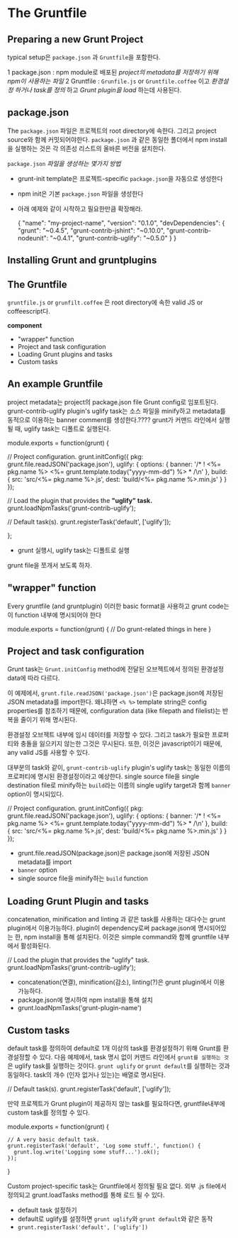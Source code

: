 # The Gruntfile


## Preparing a new Grunt Project

typical setup은 `package.json` 과 `Gruntfile`을 포함한다.

1 package.json : npm module로 배포된 *project의 metadata를 저장하기 위해 npm이 사용하는 파일*
2 Gruntfile : `Grunfile.js` or `Gruntfile.coffee` 이고 *환경설정 하거나 task를 정의* 하고 *Grunt plugin을 load* 하는데 사용된다.


## package.json
The `package.json` 파일은 프로젝트의 root directory에 속한다. 그리고 project source와 함께 커밋되어야한다. `package.json` 과 같은 동일한 폴더에서 npm install을 실행하는 것은 각 의존성 리스트의 올바른 버전을 설치한다.

`package.json` *파일을 생성하는 몇가지 방법*
- grunt-init template은  프로젝트-specific `package.json`을 자동으로 생성한다
- npm init은 기본 `package.json` 파일을 생성한다
- 아래 예제와 같이 시작하고 필요한만큼 확장해라.


  {
    "name": "my-project-name",
    "version": "0.1.0",
    "devDependencies": {
      "grunt": "~0.4.5",
      "grunt-contrib-jshint": "~0.10.0",
      "grunt-contrib-nodeunit": "~0.4.1",
      "grunt-contrib-uglify": "~0.5.0"
    }
  }


## Installing Grunt and gruntplugins

## The Gruntfile
`gruntfile.js` or `grunfilt.coffee` 은 root directory에 속한 valid JS or coffeescript다.

**component**
- "wrapper" function
- Project and task configuration
- Loading Grunt plugins and tasks
- Custom tasks

## An example Gruntfile
project metadata는 project의 package.json file Grunt config로 임포트된다. grunt-contrib-uglify plugin's uglify task는 소스 파일을 minify하고 metadata를 동적으로 이용하는 banner comment를 생성한다.????
grunt가 커맨드 라인에서 실행될 때, uglify task는 디폴트로 실행된다.

module.exports = function(grunt) {

  // Project configuration.
  grunt.initConfig({
    pkg: grunt.file.readJSON('package.json'),
    uglify: {
      options: {
        banner: '/* ! <%= pkg.name %> <%= grunt.template.today("yyyy-mm-dd") %> * /\n'
      },
      build: {
        src: 'src/<%= pkg.name %>.js',
        dest: 'build/<%= pkg.name %>.min.js'
      }
    }
  });

  // Load the plugin that provides the **"uglify" task.**
  grunt.loadNpmTasks('grunt-contrib-uglify');

  // Default task(s).
  grunt.registerTask('default', ['uglify']);

  };

- grunt 실행시, uglify task는 디폴트로 실행

grunt file을 쪼개서 보도록 하자.

## "wrapper" function

Every gruntfile (and gruntplugin) 이러한 basic format을 사용하고 grunt code는 이 function 내부에 명시되어야 한다

  module.exports = function(grunt) {
    // Do grunt-related things in here
  }

## Project and task configuration

Grunt task는 `Grunt.initConfig` method에 전달된 오브젝트에서 정의된 환경설정 data에 따라 다르다.

이 예제에서, `grunt.file.readJSON('package.json')`은 package.json에 저장된 JSON metadata를 import한다.
왜냐하면 `<% %>` template string은 config properties를 참조하기 때문에, configuration data (like filepath and filelist)는 반복을 줄이기 위해 명시된다.

환경설정 오브젝트 내부에 임시 데이터를 저장할 수 있다. 그리고 task가 필요한 프로퍼티와 충돌을 잃으키지 않는한 그것은 무시된다.
또한, 이것은 javascript이기 때문에, any valid JS를 사용할 수 있다.

대부분의 task와 같이, `grunt-contrib-uglify` plugin's uglify task는 동일한 이름의 프로퍼티에 명시된 환경설정이라고 예상한다. single source file을 single destination file로 minify하는 `build`라는 이름의 single uglify target과 함께 `banner` option이 명시되있다.

  // Project configuration.
  grunt.initConfig({
    pkg: grunt.file.readJSON('package.json'),
    uglify: {
      options: {
        banner: '/* ! <%= pkg.name %> <%= grunt.template.today("yyyy-mm-dd") %> * /\n'
      },
      build: {
        src: 'src/<%= pkg.name %>.js',
        dest: 'build/<%= pkg.name %>.min.js'
      }
    }
  });

- grunt.file.readJSON(package.json)은 package.json에 저장된 JSON metadata를 import
- `banner` option
- single source file을 minify하는 `build` function



## Loading Grunt Plugin and tasks
concatenation, minification and linting 과 같은 task를 사용하는 대다수는 grunt plugin에서 이용가능하다. plugin이 dependency로써 package.json에 명시되어있는 한, npm install을 통해 설치된다. 이것은 simple command와 함께 gruntfile 내부에서 활성화된다.

// Load the plugin that provides the "uglify" task.
grunt.loadNpmTasks('grunt-contrib-uglify');


- concatenation(연결), minification(감소), linting(?)은 grunt plugin에서 이용가능하다. 
- package.json에 명시하여 npm install을 통해 설치
- grunt.loadNpmTasks('grunt-plugin-name')

## Custom tasks

default task를 정의하여 default로 1개 이상의 task를 환경설정하기 위해 Grunt를 환경설정할 수 있다. 다음 예제에서, task 명시 없이 커맨드 라인에서 `grunt를 실행하는 것`은 uglify task를 실행하는 것이다. `grunt uglify` or `grunt default`를 실행하는 것과 동일하다. task의 개수 (인자 없거나 있는)는 배열로 명시된다.

  // Default task(s).
  grunt.registerTask('default', ['uglify']);

만약 프로젝트가 Grunt plugin이 제공하지 않는 task를 필요하다면, gruntfile내부에 custom task를 정의할 수 있다.

  module.exports = function(grunt) {

    // A very basic default task.
    grunt.registerTask('default', 'Log some stuff.', function() {
      grunt.log.write('Logging some stuff...').ok();
    });
  }

Custom project-specific task는 Gruntfile에서 정의될 필요 없다. 외부 .js file에서 정의되고 grunt.loadTasks method를 통해 로드 될 수 있다. 

- default task 설정하기
- default로 uglify를 설정하면 `grunt uglify`와 `grunt default`와 같은 동작
- `grunt.registerTask('default', ['uglify'])`
